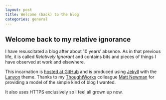 ```yaml
---
layout: post
title: Welcome (back) to the blog
categories: general
---
```


## Welcome back to my relative ignorance

I have resuscitated a blog after about 10 years’ absence. As in that previous
life, it is called *Relatively Ignorant* and contains bits and pieces of things
I have observed at work and elsewhere.

This incarnation is
[hosted at GitHub](https://github.com/mjstrasser/mjstrasser.github.io)
and is produced using [Jekyll](https://jekyllrb.com/) with the
[Lanyon](http://lanyon.getpoole.com/) theme.
Thanks to my [ThoughtWorks](https://thoughtworks.com/) colleague
[Matt Newman](https://mdjnewman.me/) for providing a model of the simple
kind of blog I wanted.

It also uses HTTPS exclusively so I feel all grown up now.
